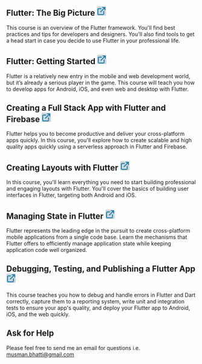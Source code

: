 ## Flutter: The Big Picture   [![Course Link](images/courselink.png)](https://app.pluralsight.com/library/courses/flutter-big-picture)
This course is an overview of the Flutter framework. You'll find best practices and tips for developers and designers. You'll also find tools to get a head start in case you decide to use Flutter in your professional life.

## Flutter: Getting Started   [![Course Link](images/courselink.png)](https://app.pluralsight.com/library/courses/getting-started-flutter)
Flutter is a relatively new entry in the mobile and web development world, but it’s already a serious player in the game. This course will teach you how to develop apps for Android, iOS, and even web and desktop with Flutter.

## Creating a Full Stack App with Flutter and Firebase   [![Course Link](images/courselink.png)](https://app.pluralsight.com/library/courses/creating-full-stack-app-flutter-firebase)
Flutter helps you to become productive and deliver your cross-platform apps quickly. In this course, you'll explore how to create scalable and high quality apps quickly using a serverless approach in Flutter and Firebase.

## Creating Layouts with Flutter   [![Course Link](images/courselink.png)](https://app.pluralsight.com/library/courses/creating-layouts-flutter)
In this course, you'll learn everything you need to start building professional and engaging layouts with Flutter. You'll cover the basics of building user interfaces in Flutter, targeting both Android and iOS.

## Managing State in Flutter   [![Course Link](images/courselink.png)](https://app.pluralsight.com/library/courses/managing-state-flutter)
Flutter represents the leading edge in the pursuit to create cross-platform mobile applications from a single code base. Learn the mechanisms that Flutter offers to efficiently manage application state while keeping application code well organized.

## Debugging, Testing, and Publishing a Flutter App   [![Course Link](images/courselink.png)](https://app.pluralsight.com/library/courses/debugging-testing-publishing-flutter-app)
This course teaches you how to debug and handle errors in Flutter and Dart correctly, capture them to a reporting system, write unit and integration tests to ensure your app's quality, and deploy your Flutter app to Android, iOS, and the web quickly.

## Ask for Help
Please feel free to send me an email for questions i.e. musman.bhatti@gmail.com

